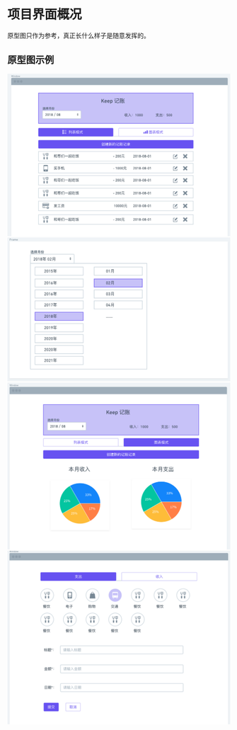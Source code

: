 # 项目界面概况

原型图只作为参考，真正长什么样子是随意发挥的。

## 原型图示例

![首页原型图](https://github.com/Moderation-T/account-book/raw/master/doc/prototype-map/首页原型图.png)
![日历选择器原型图](https://github.com/Moderation-T/account-book/raw/master/doc/prototype-map/日历选择器原型图.png)
![首页图表原型图](https://github.com/Moderation-T/account-book/raw/master/doc/prototype-map/首页图表原型图.png)
![创建编辑月原型图](https://github.com/Moderation-T/account-book/raw/master/doc/prototype-map/创建编辑页原型图.png)
